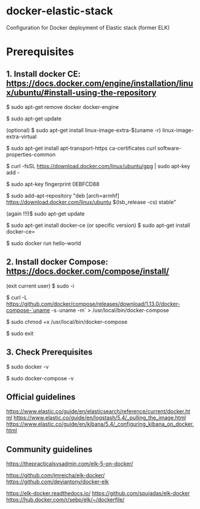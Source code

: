# docker-elastic-stack
Configuration for Docker deployment of Elastic stack (former ELK)

# Prerequisites

## 1. Install docker CE: https://docs.docker.com/engine/installation/linux/ubuntu/#install-using-the-repository

$ sudo apt-get remove docker docker-engine

$ sudo apt-get update

(optional) $ sudo apt-get install linux-image-extra-$(uname -r) linux-image-extra-virtual

$ sudo apt-get install apt-transport-https ca-certificates curl software-properties-common

$ curl -fsSL https://download.docker.com/linux/ubuntu/gpg | sudo apt-key add -

$ sudo apt-key fingerprint 0EBFCD88

$ sudo add-apt-repository "deb [arch=armhf] https://download.docker.com/linux/ubuntu $(lsb_release -cs) stable"

(again !!!)$ sudo apt-get update

$ sudo apt-get install docker-ce
(or specific version) $ sudo apt-get install docker-ce=<VERSION>

$ sudo docker run hello-world



## 2. Install docker Compose: https://docs.docker.com/compose/install/

(exit current user) $ sudo -i

$ curl -L https://github.com/docker/compose/releases/download/1.13.0/docker-compose-`uname -s`-`uname -m` > /usr/local/bin/docker-compose

$ sudo chmod +x /usr/local/bin/docker-compose

$ sudo exit


## 3. Check Prerequisites

$ sudo docker -v

$ sudo docker-compose -v



## Official guidelines

https://www.elastic.co/guide/en/elasticsearch/reference/current/docker.html
https://www.elastic.co/guide/en/logstash/5.4/_pulling_the_image.html
https://www.elastic.co/guide/en/kibana/5.4/_configuring_kibana_on_docker.html


## Community guidelines

https://thepracticalsysadmin.com/elk-5-on-docker/

https://github.com/jmreicha/elk-docker/
https://github.com/deviantony/docker-elk

https://elk-docker.readthedocs.io/
https://github.com/spujadas/elk-docker
https://hub.docker.com/r/sebp/elk/~/dockerfile/





